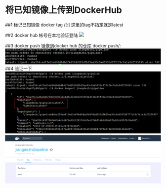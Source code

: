 # 将已知镜像上传到DockerHub
##1 标记已知镜像
docker tag <existing image> <hub-user>/<repo-name>[:<tag>]
这里的tag不指定就是latest

##2 docker hub 帐号在本地验证登陆
![](0.png)

##3 docker push 镜像到docker hub 的仓库
docker push<hub-user>/<repo-name>:<tag>
![](1.png)
##4 验证一下
![](2.png)
![](3.png)
